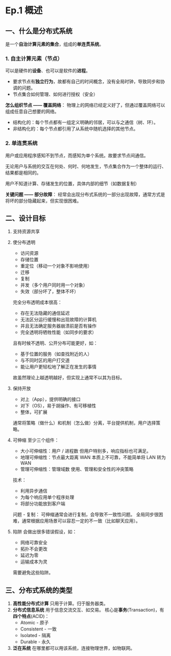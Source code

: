 # Ep.1 概述

## 一、什么是分布式系统

是一个**自治计算元素的集合**，组成的**单连贯系统**。

### 1. 自主计算元素（节点）

可以是硬件的**设备**、也可以是软件的**进程**。

* 要求节点有**独立行为**，故都有自己的时间概念，没有全局时钟，导致同步和协调的问题。
* 节点集合如何管理、如何进行授权（安全）

**怎么组织节点 —— 覆盖网络**：
物理上的网络已经定义好了，但通过覆盖网络可以组成任意自己想要的网络。

* 结构化的：每个节点都有一组定义明确的邻居，可以与之通信（树、环）。
* 非结构化的：每个节点都引用了从系统中随机选择的其他节点。

### 2. 单连贯系统

用户或应用程序感知不到节点，而感知为单个系统。故要求节点间通信。

无论用户与系统的交互在何处、何时、何地发生，节点集合作为一个整体的运行、结果都是相同的。

用户不知道计算、存储发生的位置，具体内部的细节（如数据复制）

**关键问题 —— 部分故障**：
经常会出现分布式系统的一部分出现故障，通常方式是将坏的部分隐藏起来，但实现很困难。

## 二、设计目标

1. 支持资源共享
2. 使分布透明
   * 访问资源
   * 存储位置
   * 重定位（移动一个对象不影响使用）
   * 迁移
   * 复制
   * 并发（多个用户同时用一个对象）
   * 失效（部分坏了，整体不坏）

   完全分布透明成本很高：
   * 存在无法隐藏的通信延迟
   * 无法区分运行缓慢和出现故障的计算机
   * 并且无法确定服务器崩溃前是否有操作
   * 完全透明将牺牲性能（如同步的要求）

   且有时候不透明、公开分布可能更好，如：
   * 基于位置的服务（如查找附近的人）
   * 与不同时区的用户打交道
   * 能让用户更轻松地了解正在发生的事情

   故虽然理论上越透明越好，但实现上通常不以其为目标。
3. 保持开放
   * 对上（App），提供明确的接口
   * 对下（OS），易于胡操作、有可移植性
   * 整体，可扩展

   通常将策略（做什么）和机制（怎么做）分离，平台提供机制，用户选择策略。
4. 可伸缩
   至少三个组件：
   * 大小可伸缩性：用户 / 进程数
     但用户特别多，响应指标也可满足。
   * 地理可伸缩性：节点最大距离
     WAN 本质上不可靠，不能简单将 LAN 转为 WAN
   * 管理可伸缩性：管理域数
     使用、管理和安全性的冲突策略

   技术：
   * 利用异步通信
   * 为每个响应用单个程序处理
   * 将部分功能放到客户端

   问题 - 复制：
   可伸缩通常会进行复制，会导致不一致性问题。
   全局同步很困难，通常根据应用场景可以容忍一定的不一致（比如聊天应用）。
5. 陷阱
   会做出很多错误假设，如：
   * 网络可靠安全
   * 拓扑不会更改
   * 延迟为零
   * 运输成本为灵

   需要避免这些陷阱。

## 三、分布式系统的类型

1. **高性能分布式计算**
   只用于计算。归于服务器类。
2. **分布式信息系统**
   用于信息交流交互、如交易。
   核心是**事务**(Transaction)，有**四个特点**(ACID)：
   * Atomic - 原子
   * Consistent - 一致
   * Isolated - 隔离
   * Durable - 永久
3. **泛在系统**
   在哪里都可以用该系统，连接物理世界，如物联网。